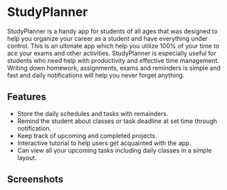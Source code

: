 # StudyPlanner
StudyPlanner is a handy app for students of all ages that was designed to help you organize your career as a student and have everything under control.
This is an ultimate app which help you utilize 100% of your time to ace your exams and other activities.
StudyPlanner is especially useful for students who need help with productivity and effective time management.
Writing down homework, assignments, exams and reminders is simple and fast and daily notifications will help you never forget anything.

## Features
- Store the daily schedules and tasks with remainders.
- Remind the student about classes or task deadline at set time through notification.
- Keep track of upcoming and completed projects.
- Interactive tutorial to help users get acquainted with the app.
- Can view all your upcoming tasks including daily classes in a simple layout.

## Screenshots
